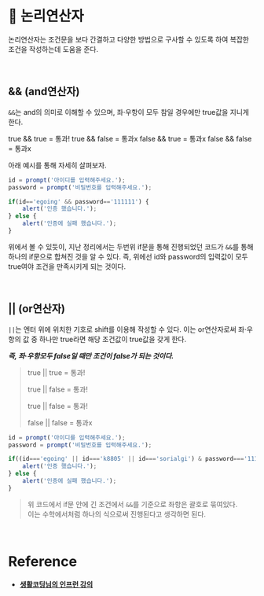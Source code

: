 # 📌 논리연산자

논리연산자는 조건문을 보다 간결하고 다양한 방법으로 구사할 수 있도록 하여 복잡한 조건을 작성하는데 도움을 준다.

<br/>

## && (and연산자)

`&&`는 and의 의미로 이해할 수 있으며, 좌·우항이 모두 참일 경우에만 true값을 지니게 한다.

>
true && true = 통과!
true && false = 통과x
false && true = 통과x
false && false = 통과x

아래 예시를 통해 자세히 살펴보자.

```javascript
id = prompt('아이디를 입력해주세요.');
password = prompt('비밀번호를 입력해주세요.');

if(id=='egoing' && password=='111111') {
    alert('인증 했습니다.');
} else {
    alert('인증에 실패 했습니다.');
}
```

위에서 볼 수 있듯이, 지난 정리에서는 두번위 if문을 통해 진행되었던 코드가 `&&`를 통해 하나의 if문으로 합쳐진 것을 알 수 있다.
즉, 위에선 id와 password의 입력값이 모두 true여야 조건을 만족시키게 되는 것이다.

<br/>

## || (or연산자)

`||`는 엔터 위에 위치한 기호로 shift를 이용해 작성할 수 있다. 이는 or연산자로써 좌·우항의 값 중 하나만 true라면 해당 조건값이 true값을 갖게 한다.

_**즉, 좌·우항모두 false일 때만 조건이 false가 되는 것이다.**_

>true || true = 통과!
>
>true || false = 통과!
>
>true || false = 통과!
>
>false || false = 통과x

```javascript
id = prompt('아이디를 입력해주세요.');
password = prompt('비밀번호를 입력해주세요.');

if((id==='egoing' || id==='k8805' || id==='sorialgi') & password==='111111') {
	alert('인증 했습니다.');
} else {
    alert('인증에 실패 했습니다.');
}
```

> 위 코드에서 if문 안에 긴 조건에서 `&&`를 기준으로 좌항은 괄호로 묶여있다.  
이는 수학에서처럼 하나의 식으로써 진행된다고 생각하면 된다.

<br/>

# Reference

- **[생활코딩님의 인프런 강의](https://www.inflearn.com/course/%EC%A7%80%EB%B0%94%EC%8A%A4%ED%81%AC%EB%A6%BD%ED%8A%B8-%EC%96%B8%EC%96%B4-%EA%B8%B0%EB%B3%B8)**
